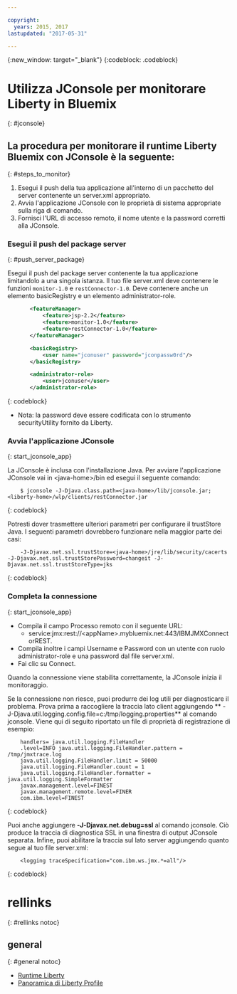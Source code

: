 ```yaml
---

copyright:
  years: 2015, 2017
lastupdated: "2017-05-31"

---
```


{:new_window: target="_blank"}
{:codeblock: .codeblock}

# Utilizza JConsole per monitorare Liberty in Bluemix
{: #jconsole}

## La procedura per monitorare il runtime Liberty Bluemix con JConsole è la seguente:
{: #steps_to_monitor}

1. Esegui il push della tua applicazione all'interno di un pacchetto del server contenente un server.xml appropriato.
2. Avvia l'applicazione JConsole con le proprietà di sistema appropriate sulla riga di comando.
3. Fornisci l'URL di accesso remoto, il nome utente e la password corretti alla JConsole.

### Esegui il push del package server
{: #push_server_package}

Esegui il push del package server contenente la tua applicazione limitandolo
a una singola istanza. Il tuo file server.xml deve contenere le funzioni `monitor-1.0` e `restConnector-1.0`. Deve contenere anche un elemento basicRegistry e un elemento administrator-role.
```xml
       <featureManager>
           <feature>jsp-2.2</feature>
           <feature>monitor-1.0</feature>
           <feature>restConnector-1.0</feature>
       </featureManager>

       <basicRegistry>
           <user name="jconuser" password="jconpassw0rd"/>
       </basicRegistry>

       <administrator-role>
           <user>jconuser</user>
       </administrator-role>
```
{: codeblock}

   * Nota: la password deve essere codificata con lo strumento securityUtility fornito da Liberty.

### Avvia l'applicazione JConsole
{: start_jconsole_app}

La JConsole è inclusa con l'installazione Java.  Per avviare l'applicazione JConsole vai in &lt;java-home&gt;/bin ed esegui il seguente comando:
```
    $ jconsole -J-Djava.class.path=<java-home>/lib/jconsole.jar;<liberty-home>/wlp/clients/restConnector.jar
```
{: codeblock}

Potresti dover trasmettere ulteriori parametri per configurare il trustStore Java. I seguenti parametri dovrebbero funzionare nella maggior parte dei casi:
```
    -J-Djavax.net.ssl.trustStore=<java-home>/jre/lib/security/cacerts -J-Djavax.net.ssl.trustStorePassword=changeit -J-Djavax.net.ssl.trustStoreType=jks
```
{: codeblock}

### Completa la connessione
{: start_jconsole_app}
  * Compila il campo Processo remoto con il seguente URL:
    * service:jmx:rest://&lt;appName&gt;.mybluemix.net:443/IBMJMXConnectorREST.
  *  Compila inoltre i campi Username e Password con un utente con ruolo administrator-role e una password dal file server.xml.
  * Fai clic su Connect.

Quando la connessione
viene stabilita correttamente, la JConsole inizia il monitoraggio.

Se la connessione non riesce, puoi produrre dei log utili per diagnosticare il problema.  Prova prima a raccogliere la traccia lato client aggiungendo ** -J-Djava.util.logging.config.file=c:/tmp/logging.properties** al
comando jconsole.
Viene qui di seguito riportato un file di proprietà di registrazione di esempio:
```
    handlers= java.util.logging.FileHandler
    .level=INFO java.util.logging.FileHandler.pattern = /tmp/jmxtrace.log
    java.util.logging.FileHandler.limit = 50000
    java.util.logging.FileHandler.count = 1
    java.util.logging.FileHandler.formatter = java.util.logging.SimpleFormatter
    javax.management.level=FINEST
    javax.management.remote.level=FINER
    com.ibm.level=FINEST
```
{: codeblock}

Puoi anche aggiungere <b>&dash;J&dash;Djavax.net.debug=ssl</b> al comando jconsole. Ciò produce la traccia di diagnostica SSL in una finestra di output JConsole
separata.  Infine, puoi abilitare la traccia sul lato server aggiungendo quanto segue al tuo file server.xml:
```
    <logging traceSpecification="com.ibm.ws.jmx.*=all"/>
```
{: codeblock}

# rellinks
{: #rellinks notoc}
## general
{: #general notoc}
* [Runtime Liberty](index.html)
* [Panoramica di Liberty Profile](http://www-01.ibm.com/support/knowledgecenter/SSAW57_8.5.5/com.ibm.websphere.wlp.nd.doc/ae/cwlp_about.html)
